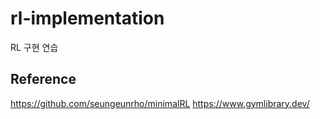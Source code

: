 # rl-implementation
RL 구현 연습

## Reference
https://github.com/seungeunrho/minimalRL
https://www.gymlibrary.dev/
